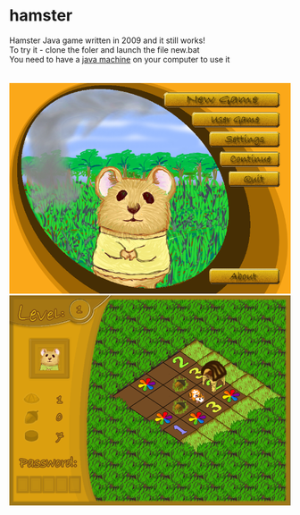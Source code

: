 # hamster
Hamster Java game written in 2009 and it still works!<br />
To try it - clone the foler and launch the file new.bat<br />
You need to have a [java machine](https://www.java.com/) on your computer to use it<br />
<br /><br /> 
![Menu](img_1.png)
![Gameplay](img_2.png) 
